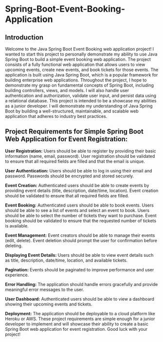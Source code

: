 # Spring-Boot-Event-Booking-Application

## Introduction
Welcome to the Java Spring Boot Event Booking web application project! I wanted to start this project to personally demonstrate my ability to use Java Spring Boot to build a simple event booking web application.  The project consists of a fully functional web application that allows users to view upcoming events, create new events, and book tickets for those events. The application is built using Java Spring Boot, which is a popular framework for building enterprise web applications.  Throughout the project, I hope to demonstrate my grasp on fundamental concepts of Spring Boot, including building controllers, views, and models. I will also handle user authentication and authorization, validate user input, and persist data using a relational database.  This project is intended to be a showcase my abilities as a junior developer. I will demonstrate my understanding of Java Spring Boot by building a well-structured, maintainable, and scalable web application that adheres to industry best practices. 

## Project Requirements for Simple Spring Boot Web Application for Event Registration:

**User Registration:**
Users should be able to register by providing their basic information (name, email, password).
User registration should be validated to ensure that all required fields are filled and that the email is unique.

**User Authentication:** 
Users should be able to log in using their email and password.
Passwords should be encrypted and stored securely.

**Event Creation:** Authenticated users should be able to create events by providing event details (title, description, date/time, location).
Event creation should be validated to ensure that all required fields are filled.

**Event Booking:**
Authenticated users should be able to book events.
Users should be able to see a list of events and select an event to book.
Users should be able to select the number of tickets they want to purchase.
Event booking should be validated to ensure that the requested number of tickets is available.

**Event Management:** 
Event creators should be able to manage their events (edit, delete).
Event deletion should prompt the user for confirmation before deleting.

**Displaying Event Details:** Users should be able to view event details such as title, description, date/time, location, and available tickets.

**Pagination:** Events should be paginated to improve performance and user experience.

**Error Handling:** The application should handle errors gracefully and provide meaningful error messages to the user.

**User Dashboard:** Authenticated users should be able to view a dashboard showing their upcoming events and tickets.

**Deployment:** The application should be deployable to a cloud platform like Heroku or AWS.
These project requirements are simple enough for a junior developer to implement and will showcase their ability to create a basic Spring Boot web application for event registration. Good luck with your project!
